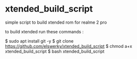 # xtended_build_script
simple script to build xtended rom for realme 2 pro 

to build xtended run these commands : 

$ sudo apt install git -y 
$ git clone https://github.com/elswerky/xtended_build_script
$ chmod a+x xtended_build_script
$ bash xtended_build_script

